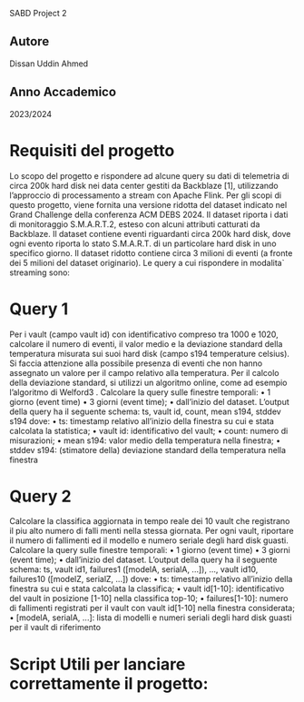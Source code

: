 SABD Project 2
## Autore
Dissan Uddin Ahmed 
## Anno Accademico
2023/2024

# Requisiti del progetto
Lo scopo del progetto e rispondere ad alcune query su dati di telemetria di circa 200k hard disk nei data center gestiti da Backblaze [1], utilizzando l’approccio di processamento a stream con Apache Flink. Per gli scopi di questo progetto, viene fornita una versione ridotta del dataset indicato nel Grand Challenge della conferenza ACM DEBS 2024. Il dataset riporta i dati di monitoraggio S.M.A.R.T.2, esteso con alcuni attributi catturati da Backblaze. Il dataset contiene eventi riguardanti circa 200k hard disk, dove ogni evento riporta lo stato S.M.A.R.T. di un particolare hard disk in uno specifico giorno. Il dataset ridotto contiene circa 3 milioni di eventi (a fronte dei 5 milioni del dataset originario). Le query a cui rispondere in modalita` streaming sono:

# Query 1
Per i vault (campo vault id) con identificativo compreso tra 1000 e 1020, calcolare il numero di eventi, il valor medio e la deviazione standard della temperatura misurata sui suoi hard disk (campo s194 temperature celsius). Si faccia attenzione alla possibile presenza di eventi che non hanno assegnato un valore per il campo relativo alla temperatura. Per il calcolo della deviazione standard, si utilizzi un algoritmo online, come ad esempio l’algoritmo di Welford3 . Calcolare la query sulle finestre temporali: • 1 giorno (event time) • 3 giorni (event time); • dall’inizio del dataset. L’output della query ha il seguente schema: ts, vault id, count, mean s194, stddev s194 dove: • ts: timestamp relativo all’inizio della finestra su cui e stata calcolata la statistica; • vault id: identificativo del vault; • count: numero di misurazioni; • mean s194: valor medio della temperatura nella finestra; • stddev s194: (stimatore della) deviazione standard della temperatura nella finestra

# Query 2
Calcolare la classifica aggiornata in tempo reale dei 10 vault che registrano il piu alto numero di falli menti nella stessa giornata. Per ogni vault, riportare il numero di fallimenti ed il modello e numero seriale degli hard disk guasti. Calcolare la query sulle finestre temporali: • 1 giorno (event time) • 3 giorni (event time); • dall’inizio del dataset. L’output della query ha il seguente schema: ts, vault id1, failures1 ([modelA, serialA, ...]), ..., vault id10, failures10 ([modelZ, serialZ, ...]) dove: • ts: timestamp relativo all’inizio della finestra su cui e stata calcolata la classifica; • vault id[1-10]: identificativo del vault in posizione [1-10] nella classifica top-10; • failures[1-10]: numero di fallimenti registrati per il vault con vault id[1-10] nella finestra considerata; • [modelA, serialA, ...]: lista di modelli e numeri seriali degli hard disk guasti per il vault di riferimento

# Script Utili per lanciare correttamente il progetto: